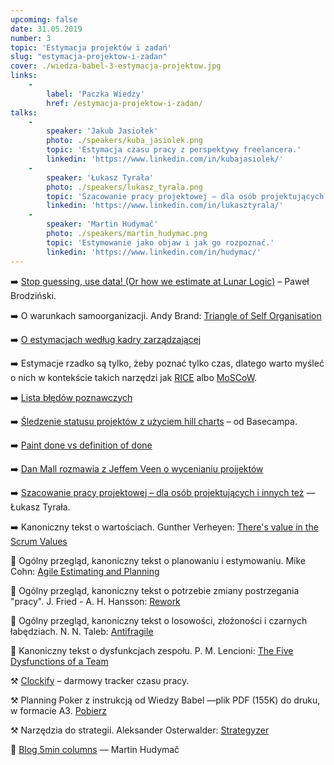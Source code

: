 ```yaml
---
upcoming: false
date: 31.05.2019
number: 3
topic: 'Estymacja projektów i zadań'
slug: "estymacja-projektow-i-zadan"
cover: ./wiedza-babel-3-estymacja-projektow.jpg
links:
    - 
        label: 'Paczka Wiedzy'
        href: /estymacja-projektow-i-zadan/
talks:
    -
        speaker: 'Jakub Jasiołek'
        photo: ./speakers/kuba_jasiolek.png
        topic: 'Estymacja czasu pracy z perspektywy freelancera.'
        linkedin: 'https://www.linkedin.com/in/kubajasiolek/'
    -
        speaker: 'Łukasz Tyrała'
        photo: ./speakers/lukasz_tyrala.png
        topic: 'Szacowanie pracy projektowej – dla osób projektujących i innych też.'
        linkedin: 'https://www.linkedin.com/in/lukasztyrala/'
    -
        speaker: 'Martin Hudymač'
        photo: ./speakers/martin_hudymac.png
        topic: 'Estymowanie jako objaw i jak go rozpoznać.'
        linkedin: 'https://www.linkedin.com/in/hudymac/'
---
```



➡️ [Stop guessing, use data! (Or how we estimate at Lunar Logic)](https://blog.lunarlogic.io/2016/how-we-estimate-at-lunar-logic/) – Paweł Brodziński.

➡️ O warunkach samoorganizacji.
Andy Brand: [Triangle of Self Organisation](https://www.infoq.com/articles/triangle-self-organization/)

➡️ [O estymacjach według kadry zarządzającej](https://mfiles.pl/pl/index.php/Estymacja_czasu_trwania_zada%C5%84)

➡️ Estymacje rzadko są tylko, żeby poznać tylko czas, dlatego warto myśleć o nich w kontekście takich narzędzi 
jak [RICE](https://www.intercom.com/blog/rice-simple-prioritization-for-product-managers/) albo [MoSCoW](https://pl.wikipedia.org/wiki/Metoda_MoSCoW).

➡️ [Lista błędów poznawczych](https://en.wikipedia.org/wiki/List_of_cognitive_biases)

➡️ [Śledzenie statusu projektów z użyciem hill charts](https://m.signalvnoise.com/new-in-basecamp-see-where-projects-really-stand-with-the-hill-chart/) – od Basecampa.

➡️ [Paint done vs definition of done](https://qz.com/work/1418504/brene-browns-advice-for-becoming-a-more-effective-leader/) 

➡️ [Dan Mall rozmawia z Jeffem Veen o wycenianiu proijektów](https://www.relay.fm/presentable/59)

➡️ [Szacowanie pracy projektowej – dla osób projektujących i innych też](https://lukasz.co/2019/06/18/wiedza-babel-estymacje-dla-osob-projektujacych/) — Łukasz Tyrała.

➡️ Kanoniczny tekst o wartościach.
Gunther Verheyen: [There's value in the Scrum Values](https://guntherverheyen.com/2013/05/03/theres-value-in-the-scrum-values/)

📖 Ogólny przegląd, kanoniczny tekst o planowaniu i estymowaniu.
Mike Cohn: [Agile Estimating and Planning](https://www.amazon.com/dp/0131479415)

📖 Ogólny przegląd, kanoniczny tekst o potrzebie zmiany postrzegania "pracy".
J. Fried - A. H. Hansson: [Rework](https://www.amazon.com/Rework-Jason-Fried/dp/0307463745)

📖 Ogólny przegląd, kanoniczny tekst o losowości, złożoności i czarnych łabędziach.
N. N. Taleb: [Antifragile](https://www.amazon.com/Antifragile-Things-That-Disorder-Incerto-ebook/dp/B0083DJWGO)

📖 Kanoniczny tekst o dysfunkcjach zespołu.
P. M. Lencioni: [The Five Dysfunctions of a Team](https://www.amazon.com/Five-Dysfunctions-Team-Enhanced-Leadership-ebook/dp/B006960LQW)

⚒️ [Clockify](https://clockify.me/) – darmowy tracker czasu pracy.

⚒️ Planning Poker z instrukcją od Wiedzy Babel —plik PDF (155K) do druku, w formacie A3.
[Pobierz](http://api.wiedzababel.pl/wp-content/uploads/2019/06/Planning_Poker_WiedzaBabel_A3_do_druk.pdf)

⚒️ Narzędzia do strategii.
Aleksander Osterwalder: [Strategyzer](https://platform.strategyzer.com)

🔸 [Blog 5min columns](https://medium.com/5min-columns) — Martin Hudymač

